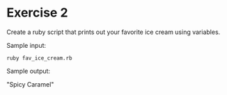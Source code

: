 # Exercise 2

Create a ruby script that prints out your favorite ice cream using variables.

Sample input:

`ruby fav_ice_cream.rb` 

Sample output:

"Spicy Caramel"
